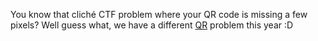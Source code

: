 You know that cliché CTF problem where your QR code is missing a few pixels? Well guess what, we have a different [QR](${qr_png}) problem this year :D
